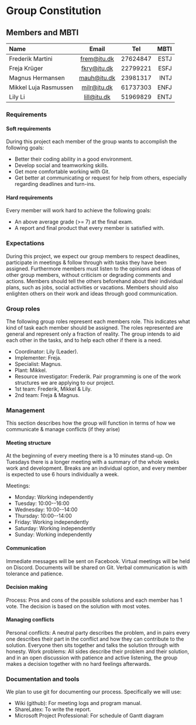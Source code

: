 # Group Constitution

## Members and MBTI
|Name  | Email  | Tel | MBTI |
|:--|:--:|:--:|--:|
| Frederik Martini | frem@itu.dk  | 27624847 | ESTJ |
| Freja Krüger | fkry@itu.dk  | 22799221 | ESFJ |
| Magnus Hermansen | mauh@itu.dk  | 23981317 | INTJ |
| Mikkel Luja Rasmussen | milr@itu.dk  | 61737303 | ENFJ |
| Lily Li | lill@itu.dk  | 51969829 | ENTJ |


### Requirements
#### Soft requirements
During this project each member of the group wants to accomplish the following goals:
- Better their coding ability in a good environment.
- Develop social and teamworking skills.
- Get more comfortable working with Git.
- Get better at communicating or request for help from others, especially regarding deadlines and turn-ins.

#### Hard requirements
Every member will work hard to achieve the following goals:
- An above average grade (>= 7) at the final exam.
- A report and final product that every member is satisfied with.

### Expectations
During this project, we expect our group members to respect deadlines, participate
in meetings & follow through with tasks they have been assigned. Furthermore
members must listen to the opinions and ideas of other group members,
without criticism or degrading comments and actions. Members should tell the
others beforehand about their individual plans, such as jobs, social activities
or vacations. Members should also enlighten others on their work and ideas
through good communication.

### Group roles
The following group roles represent each members role.
This indicates what kind of task each member should be assigned.
The roles represented are general and represent only a fraction of reality. The
group intends to aid each other in the tasks, and to help each other if there is
a need.
- Coordinator: Lily (Leader).
- Implementer: Freja.
- Specialist: Magnus.
- Plant: Mikkel.
- Resource investigator: Frederik.
Pair programming is one of the work structures we are applying to our project.
- 1st team: Frederik, Mikkel & Lily.
- 2nd team: Freja & Magnus.

### Management
This section describes how the group will function in terms of how we communicate
& manage conflicts (if they arise)

#### Meeting structure
At the beginning of every meeting there is a 10 minutes stand-up. On
Tuesdays there is a longer meeting with a summary of the whole weeks work
and development.
Breaks are an individual option, and every member is expected to use 6 hours individually a week.

Meetings:
- Monday: Working independently
- Tuesday: 10:00--16:00
- Wednesday: 10:00--14:00
- Thursday: 10:00--14:00
- Friday: Working independently
- Saturday: Working independently
- Sunday: Working independently

#### Communication
Immediate messages will be sent on Facebook. Virtual meetings will be held
on Discord. Documents will be shared on Git. 
Verbal communication is with tolerance and patience.

#### Decision making
Process: Pros and cons of the possible solutions and each member has 1 vote.
The decision is based on the solution with most votes.

#### Managing conflicts
Personal conflicts: A neutral party describes the problem, and in pairs every one
describes their part in the conflict and how they can contribute to the solution.
Everyone then sits together and talks the solution through with honesty.
Work problems: All sides describe their problem and their solution, and
in an open discussion with patience and active listening, the group makes a
decision together with no hard feelings afterwards.

### Documentation and tools
We plan to use git for documenting our process. Specifically we will use:
- Wiki (github): For meeting logs and program manual.
- ShareLatex: To write the report.
- Microsoft Project Professional: For schedule of Gantt diagram
